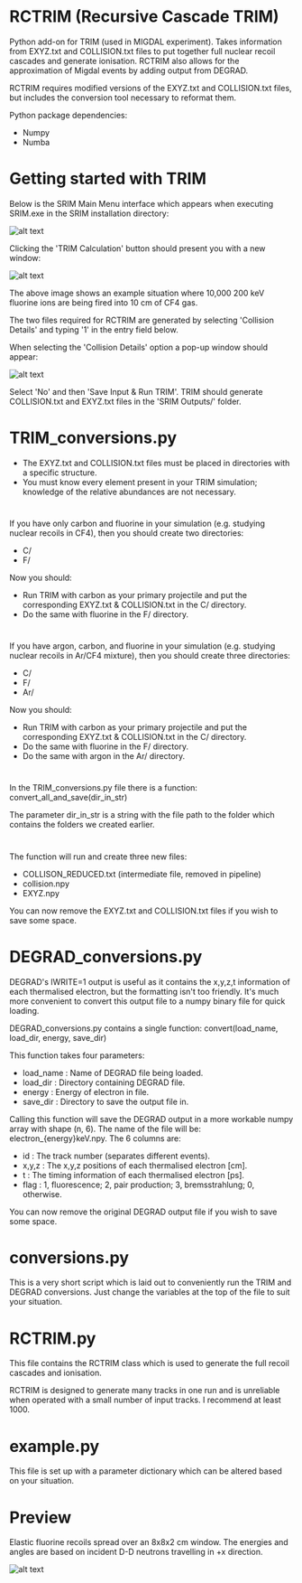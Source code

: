 # RCTRIM (Recursive Cascade TRIM)
Python add-on for TRIM (used in MIGDAL experiment).
Takes information from EXYZ.txt and COLLISION.txt files to put together full nuclear recoil cascades and generate ionisation.
RCTRIM also allows for the approximation of Migdal events by adding output from DEGRAD.

RCTRIM requires modified versions of the EXYZ.txt and COLLISION.txt files, but includes the conversion tool necessary to reformat them.

Python package dependencies:
- Numpy
- Numba

# Getting started with TRIM

Below is the SRIM Main Menu interface which appears when executing SRIM.exe in the SRIM installation directory: 

![alt text](https://github.com/timto8/RCTRIM/blob/main/github_ims/SRIM_2013_interface.png?raw=true)


Clicking the 'TRIM Calculation' button should present you with a new window:

![alt text](https://github.com/timto8/RCTRIM/blob/main/github_ims/TRIM_interface.png?raw=true)


The above image shows an example situation where 10,000 200 keV fluorine ions are being fired into 10 cm of CF4 gas. 

The two files required for RCTRIM are generated by selecting 'Collision Details' and typing '1' in the entry field below.

When selecting the 'Collision Details' option a pop-up window should appear:

![alt text](https://github.com/timto8/RCTRIM/blob/main/github_ims/TRIM_interface_COLLISION.png?raw=true)

Select 'No' and then 'Save Input & Run TRIM'. TRIM should generate COLLISION.txt and EXYZ.txt files in the 'SRIM Outputs/' folder.


# TRIM_conversions.py
- The EXYZ.txt and COLLISION.txt files must be placed in directories with a specific structure. 
- You must know every element present in your TRIM simulation; knowledge of the relative abundances are not necessary.

#
If you have only carbon and fluorine in your simulation (e.g. studying nuclear recoils in CF4), then you should create two directories:
- C/
- F/

Now you should: 
- Run TRIM with carbon as your primary projectile and put the corresponding EXYZ.txt & COLLISION.txt in the C/ directory.
- Do the same with fluorine in the F/ directory.

#
If you have argon, carbon, and fluorine in your simulation (e.g. studying nuclear recoils in Ar/CF4 mixture), then you should create three directories:
- C/
- F/
- Ar/

Now you should: 
- Run TRIM with carbon as your primary projectile and put the corresponding EXYZ.txt & COLLISION.txt in the C/ directory.
- Do the same with fluorine in the F/ directory.
- Do the same with argon in the Ar/ directory.

#
In the TRIM_conversions.py file there is a function: convert_all_and_save(dir_in_str)

The parameter dir_in_str is a string with the file path to the folder which contains the folders we created earlier.

#
The function will run and create three new files:
- COLLISON_REDUCED.txt (intermediate file, removed in pipeline)
- collision.npy
- EXYZ.npy

You can now remove the EXYZ.txt and COLLISION.txt files if you wish to save some space.

# DEGRAD_conversions.py

DEGRAD's IWRITE=1 output is useful as it contains the x,y,z,t information of each thermalised electron, but the formatting isn't too friendly. It's much more convenient to convert this output file to a numpy binary file for quick loading.

DEGRAD_conversions.py contains a single function: convert(load_name, load_dir, energy, save_dir)

This function takes four parameters:
- load_name : Name of DEGRAD file being loaded. 
- load_dir : Directory containing DEGRAD file.
- energy : Energy of electron in file.
- save_dir : Directory to save the output file in.

Calling this function will save the DEGRAD output in a more workable numpy array with shape (n, 6). The name of the file will be: electron_{energy}keV.npy.
The 6 columns are:
- id : The track number (separates different events).
- x,y,z : The x,y,z positions of each thermalised electron [cm].
- t : The timing information of each thermalised electron [ps].
- flag : 1, fluorescence; 2, pair production; 3, bremsstrahlung; 0, otherwise.

You can now remove the original DEGRAD output file if you wish to save some space.

# conversions.py

This is a very short script which is laid out to conveniently run the TRIM and DEGRAD conversions. Just change the variables at the top of the file to suit your situation.

# RCTRIM.py

This file contains the RCTRIM class which is used to generate the full recoil cascades and ionisation.

RCTRIM is designed to generate many tracks in one run and is unreliable when operated with a small number of input tracks. I recommend at least 1000.

# example.py

This file is set up with a parameter dictionary which can be altered based on your situation.


# Preview 

Elastic fluorine recoils spread over an 8x8x2 cm window. The energies and angles are based on incident D-D neutrons travelling in +x direction.

![alt text](https://github.com/timto8/RCTRIM/blob/main/github_ims/Spectrum_of_NRs.png?raw=true)
